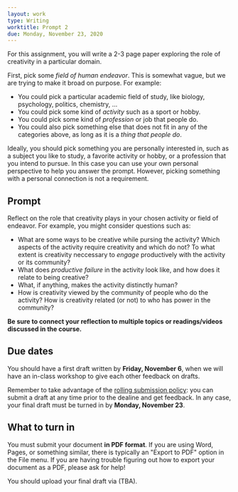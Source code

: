 ```yaml
---
layout: work
type: Writing
worktitle: Prompt 2
due: Monday, November 23, 2020
---
```


For this assignment, you will write a 2-3 page paper exploring the
role of creativity in a particular domain.

First, pick some *field of human endeavor*. This is somewhat vague,
but we are trying to make it broad on purpose.  For example:

* You could pick a particular academic field of study, like biology,
  psychology, politics, chemistry, ...
* You could pick some kind of *activity* such as a sport or hobby.
* You could pick some kind of *profession* or job that people do.
* You could also pick something else that does not fit in any of the
  categories above, as long as it is a *thing that people do*.

Ideally, you should pick something you are personally interested in,
such as a subject you like to study, a favorite activity or hobby, or
a profession that you intend to pursue.  In this case you can use your
own personal perspective to help you answer the prompt. However,
picking something with a personal connection is not a requirement.

Prompt
------

Reflect on the role that creativity plays in your chosen activity or
field of endeavor.  For example, you might consider questions such as:

* What are some ways to be creative while pursing the activity?  Which
  aspects of the activity require creativity and which do not?  To
  what extent is creativity neccessary to *engage* productively with
  the activity or its community?
* What does *productive failure* in the activity look like, and how
  does it relate to being creative?
* What, if anything, makes the activity distinctly human?
* How is creativity viewed by the community of people who do the
  activity?  How is creativity related (or not) to who has power in
  the community?

**Be sure to connect your reflection to multiple topics or
readings/videos discussed in the course.**

Due dates
---------

You should have a first draft written by **Friday, November 6**, when
we will have an in-class workshop to give each other feedback on drafts.

Remember to take advantage of the [rolling submission
policy]({{site.baseurl}}/#rolling): you can submit a draft at any
time prior to the dealine and get feedback.  In any case, your final
draft must be turned in by **Monday, November 23**.

What to turn in
---------------

You must submit your document **in PDF format**.  If you are using
Word, Pages, or something similar, there is typically an "Export to
PDF" option in the File menu.  If you are having trouble figuring out
how to export your document as a PDF, please ask for help!

You should upload your final draft via (TBA).
